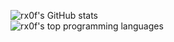 ![rx0f's GitHub stats](https://github-readme-stats.vercel.app/api?username=rx0f&theme=tokyonight&count_private=true&show_icons=true)\
![rx0f's top programming languages](https://github-readme-stats.vercel.app/api/top-langs?username=rx0f&theme=tokyonight)
